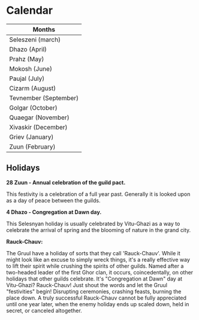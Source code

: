 # Calendar

| Months
| -
| Seleszeni (march)
| Dhazo (April)
| Prahz (May)
| Mokosh (June)
| Paujal (July)
| Cizarm (August)
| Tevnember (September)
| Golgar (October)
| Quaegar (November)
| Xivaskir (December)
| Griev (January)
| Zuun (February)

## Holidays

**28 Zuun  - Annual celebration of the guild pact.**

This festivity is a celebration of a full year past. Generally it is looked
upon as a day of peace between the guilds.

**4 Dhazo - Congregation at Dawn day.**

This Selesnyan holiday is usually celebrated by Vitu-Ghazi as a way to
celebrate the arrival of spring and the blooming of nature in the grand city.

**Rauck-Chauv:**

The Gruul have a holiday of sorts that they call 'Rauck-Chauv'. While it
might look like an excuse to simply wreck things, it's a really effective way
to lift their spirit while crushing the spirits of other guilds. Named after
a two-headed leader of the first Ghor clan, it occurs, coincedentally, on
other holidays that other guilds celebrate. It's "Congregation at Dawn" day
at Vitu-Ghazi? Rauck-Chauv! Just shout the words and let the Gruul
"festivities" begin! Disrupting ceremonies, crashing feasts, burning the place
down. A truly successful Rauck-Chauv cannot be fully appreciated until one year
later, when the enemy holiday ends up scaled down, held in secret, or
canceled altogether.
